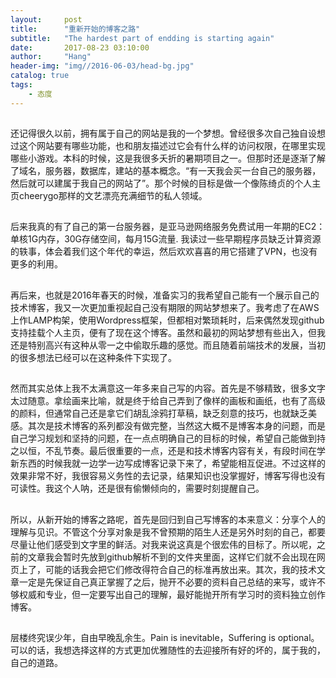 ```yaml
---
layout:     post
title:      "重新开始的博客之路"
subtitle:   "The hardest part of endding is starting again"
date:       2017-08-23 03:10:00
author:     "Hang"
header-img: "img//2016-06-03/head-bg.jpg"
catalog: true
tags:
    - 态度
---
```


##

还记得很久以前，拥有属于自己的网站是我的一个梦想。曾经很多次自己独自设想过这个网站要有哪些功能，也和朋友描述过它会有什么样的访问权限，在哪里实现哪些小游戏。本科的时候，这是我很多夭折的暑期项目之一。但那时还是逐渐了解了域名，服务器，数据库，建站的基本概念。“有一天我会买一台自己的服务器，然后就可以建属于我自己的网站了”。那个时候的目标是做一个像陈绮贞的个人主页cheerygo那样的文艺漂亮充满细节的私人领域。

##

后来我真的有了自己的第一台服务器，是亚马逊网络服务免费试用一年期的EC2：单核1G内存，30G存储空间，每月15G流量. 我读过一些早期程序员缺乏计算资源的轶事，体会着我们这个年代的幸运，然后欢欢喜喜的用它搭建了VPN，也没有更多的利用。

##

再后来，也就是2016年春天的时候，准备实习的我希望自己能有一个展示自己的技术博客，我又一次更加重视起自己没有期限的网站梦想来了。我考虑了在AWS上作LAMP构架，使用Wordpress框架，但都相对繁琐耗时，后来偶然发现github支持挂载个人主页，便有了现在这个博客。虽然和最初的网站梦想有些出入，但我还是特别高兴有这种从零一之中偷取乐趣的感觉。而且随着前端技术的发展，当初的很多想法已经可以在这种条件下实现了。

##

然而其实总体上我不太满意这一年多来自己写的内容。首先是不够精致，很多文字太过随意。拿绘画来比喻，就是终于给自己弄到了像样的画板和画纸，也有了高级的颜料，但通常自己还是拿它们胡乱涂鸦打草稿，缺乏刻意的技巧，也就缺乏美感。其次是技术博客的系列都没有做完整，当然这大概不是博客本身的问题，而是自己学习规划和坚持的问题，在一点点明确自己的目标的时候，希望自己能做到持之以恒，不乱节奏。最后很重要的一点，还是和技术博客内容有关，有段时间在学新东西的时候我就一边学一边写成博客记录下来了，希望能相互促进。不过这样的效果非常不好，我很容易义务性的去记录，结果知识也没掌握好，博客写得也没有可读性。我这个人呐，还是很有偷懒倾向的，需要时刻提醒自己。

##

所以，从新开始的博客之路呢，首先是回归到自己写博客的本来意义：分享个人的理解与见识。不管这个分享对象是我不曾预期的陌生人还是另外时刻的自己，都要尽量让他们感受到文字里的鲜活。对我来说这真是个很宏伟的目标了。所以呢，之前的文章我会暂时先放到github解析不到的文件夹里面，这样它们就不会出现在网页上了，可能的话我会把它们修改得符合自己的标准再放出来。其次，我的技术文章一定是先保证自己真正掌握了之后，抛开不必要的资料自己总结的来写，或许不够权威和专业，但一定要写出自己的理解，最好能抛开所有学习时的资料独立创作博客。

##

层楼终究误少年，自由早晚乱余生。Pain is inevitable，Suffering is optional。可以的话，我想选择这样的方式更加优雅随性的去迎接所有好的坏的，属于我的，自己的道路。

